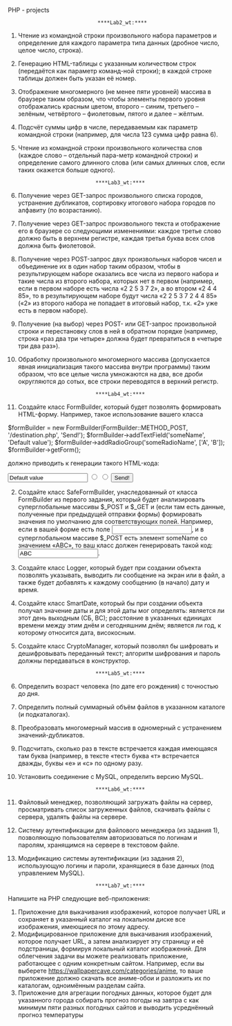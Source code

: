 PHP - projects

                                 ****Lab2_wt:**** 

1.	Чтение из командной строки произвольного набора параметров и определение для каждого параметра типа данных (дробное число, целое число, строка).
2.	Генерацию HTML-таблицы с указанным количеством строк (передаётся как параметр команд-ной строки); 
    в каждой строке таблицы должен быть указан её номер.
3.	Отображение многомерного (не менее пяти уровней) массива в браузере таким образом, 
    что чтобы элементы первого уровня отображались красным цветом, второго – синим, третьего – зелёным, четвёртого – фиолетовым, пятого и далее – жёлтым.	
4.	Подсчёт суммы цифр в числе, передаваемым как параметр командной строки (например, для числа 123 сумма цифр равна 6).
5.	Чтение из командной строки произвольного количества слов (каждое слово – отдельный пара-метр командной строки) 
    и определение самого длинного слова 
    (или самых длинных слов, если таких окажется больше одного).
    
                                 ****Lab3_wt:**** 
    
1.	Получение через GET-запрос произвольного списка городов, 
    устранение дубликатов, 
    сортировку итогового набора городов по алфавиту (по возрастанию).
2.	Получение через GET-запрос произвольного текста и отображение его в браузере со следующими изменениями: 
    каждое третье слово должно быть в верхнем регистре, 
    каждая третья буква всех слов должна быть фиолетовой.
3.	Получение через POST-запрос двух произвольных наборов чисел и объединение их в один набор таким образом, чтобы в результирующем наборе оказались все числа из первого     набора и такие числа из второго набора, которых нет в первом (например, если в первом наборе есть числа «2 2 5 3 7 2», а во втором «2 4 4 85», 
    то в результирующем наборе будут числа «2 2 5 3 7 2 4 4 85» («2» из второго набора не попадает в итоговый набор, т.к. «2» уже есть в первом наборе).
4.	Получение (на выбор) через POST- или GET-запрос произвольной строки
    и перестановку слов в ней в обратном порядке 
    (например, строка «раз два три четыре» должна будет превратиться в «четыре три два раз»).
5.	Обработку произвольного многомерного массива 
    (допускается явная инициализация такого массива внутри программы) 
    таким образом, что все целые числа умножаются на два, 
    все дроби округляются до сотых, 
    все строки переводятся в верхний регистр.
    
                                 ****Lab4_wt:****
    
1.	Создайте класс FormBuilder, который будет позволять формировать HTML-форму. 
Например, такое использование вашего класса

$formBuilder = new FormBuilder(FormBuilder::METHOD_POST, '/destination.php', 'Send!');
$formBuilder->addTextField('someName', 'Default value');
$formBuilder->addRadioGroup('someRadioName', ['A', 'B']);
$formBuilder->getForm();

должно приводить к генерации такого HTML-кода:

<form method="post" target="/destination.php">
 <input type="text" name="someName" value="Default value" />
 <input type="radio" name="someRadioName" value="A" />
 <input type="radio" name="someRadioName" value="B" />
 <input type="submit" value="Send!" />
</form>

2.	Создайте класс SafeFormBuilder, унаследованный от класса FormBuilder из первого задания, который будет анализировать суперглобальные массивы $_POST и $_GET и (если там есть данные, полученные при предыдущей отправки формы) формировать значения по умолчанию для соответствующих полей. 
Например, если в вашей форме есть поле <input type="text" name="someName" />, и в суперглобальном массиве $_POST есть элемент someName со значением «ABC», 
то ваш класс должен генерировать такой код: <input type="text" name="someName" value="ABC" />.

3.	Создайте класс Logger, который будет при создании объекта позволять указывать, выводить ли сообщение на экран или в файл, 
а также будет добавлять к каждому сообщению (в начало) дату и время.

4.	Создайте класс SmartDate, который бы при создании объекта получал значение даты и для этой даты мог определять:
является ли этот день выходным (СБ, ВС); 
расстояние в указанных единицах времени между этим днём и сегодняшним днём; 
является ли год, к которому относится дата, високосным.

5.	Создайте класс CryptoManager, 
который позволял бы шифровать и дешифровывать переданный текст; 
алгоритм шифрования и пароль должны передаваться в конструктор.

                                 ****Lab5_wt:**** 
    
1.	Определить возраст человека (по дате его рождения) с точностью до дня.
2.	Определить полный суммарный объём файлов в указанном каталоге (и подкаталогах).
3.	Преобразовать многомерный массив в одномерный с устранением значений-дубликатов.
4.	Подсчитать, сколько раз в тексте встречается каждая имеющаяся там буква (например, в тексте «тест» буква «т» встречается дважды, буквы «е» и «с» по одному разу.
5.	Установить соединение с MySQL, определить версию MySQL.

                                 ****Lab6_wt:**** 
    
1.	Файловый менеджер, позволяющий загружать файлы на сервер, просматривать список загруженных файлов, скачивать файлы с сервера, удалять файлы на сервере.
2.	Систему аутентификации для файлового менеджера (из задания 1), позволяющую пользователям авторизоваться по логинам и паролям, хранящимся на сервере в текстовом файле.
3.	Модификацию системы аутентификации (из задания 2), использующую логины и пароли, хранящиеся в базе данных (под управлением MySQL).

                                 ****Lab7_wt:**** 

Напишите на PHP следующие веб-приложения:

1.	Приложение для выкачивания изображений, которое получает URL и сохраняет в указанный каталог на локальном диске все изображения, имеющиеся по этому адресу.
2.	Модифицированное приложение для выкачивания изображений, которое получает URL, а затем анализирует эту страницу и её подстраницы, формируя локальный каталог изображений. Для облегчения задачи вы можете реализовать приложение, работающее с одним конкретным сайтом. Например, если вы выберете https://wallpapercave.com/categories/anime, то ваше приложение должно скачать все аниме-обои и разложить их по каталогам, одноимённым разделам сайта.
3.	Приложение для агрегации погодных данных, которое будет для указанного города собирать прогноз погоды на завтра с как минимум пяти разных погодных сайтов и выводить усреднённый прогноз температуры

